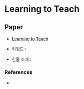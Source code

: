 ﻿# Learning to Teach

## Paper

- [Learning to Teach](https://arxiv.org/pdf/1805.03643.pdf)

- 키워드 : 

- 한줄 소개 : 

### References

- 
